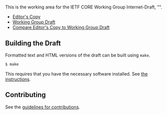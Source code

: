 # 

This is the working area for the IETF CORE Working Group Internet-Draft, "".

* [Editor's Copy](https://core-wg.github.io/cocoa/#go.draft-ietf-core-cocoa.html)
* [Working Group Draft](https://tools.ietf.org/html/draft-ietf-core-cocoa)
* [Compare Editor's Copy to Working Group Draft](https://core-wg.github.io/cocoa/#go.draft-ietf-core-cocoa.diff)

## Building the Draft

Formatted text and HTML versions of the draft can be built using `make`.

```sh
$ make
```

This requires that you have the necessary software installed.  See
[the instructions](https://github.com/martinthomson/i-d-template/blob/master/doc/SETUP.md).


## Contributing

See the
[guidelines for contributions](https://github.com/core-wg/cocoa/blob/master/CONTRIBUTING.md).
